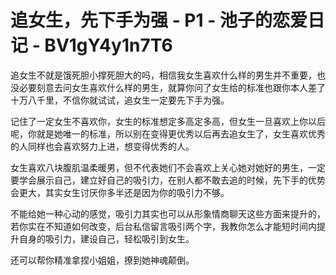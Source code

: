 # 追女生，先下手为强 - P1 - 池子的恋爱日记 - BV1gY4y1n7T6

追女生不就是饿死胆小撑死胆大的吗，相信我女生喜欢什么样的男生并不重要，也没必要刻意去问女生喜欢什么样的男生，就算你问了女生给的标准也跟你本人差了十万八千里，不信你就试试，追女生一定要先下手为强。

记住了一定女生不喜欢你，女生的标准想定多高定多高，但女生一旦喜欢上你以后呢，你就是她唯一的标准，所以别在变得更优秀以后再去追女生了，女生喜欢优秀的人同样也会喜欢努力上进，想变得优秀的人。

女生喜欢八块腹肌温柔暖男，但不代表她们不会喜欢上关心她对她好的男生，一定要学会展示自己，建立好自己的吸引力，在别人都不敢去追的时候，先下手的优势会更大，其实女生讨厌你多半还是因为你的吸引力不够。

不能给她一种心动的感觉，吸引力其实也可以从形象情商聊天这些方面来提升的，若你实在不知道如何改变，后台私信留言吸引两个字，我教你怎么才能短时间内提升自身的吸引力，建设自己，轻松吸引到女生。

还可以帮你精准拿捏小姐姐，撩到她神魂颠倒。